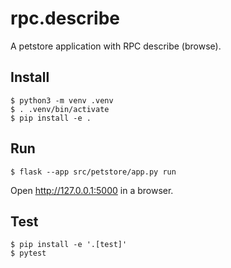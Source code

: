 # rpc.describe

A petstore application with RPC describe (browse).

## Install

```
$ python3 -m venv .venv
$ . .venv/bin/activate
$ pip install -e .
```

## Run

```
$ flask --app src/petstore/app.py run
```

Open http://127.0.0.1:5000 in a browser.


## Test

```
$ pip install -e '.[test]'
$ pytest
```
